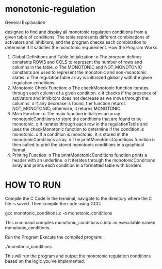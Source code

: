 # monotonic-regulation

General Explanation

designed to find and display all monotonic regulation conditions from a given table of conditions. The table represents different combinations of activators and inhibitors, and the program checks each combination to determine if it satisfies the monotonic requirement.
How the Program Works
1.	Global Definitions and Table Initialization:
o	The program defines constants ROWS and COLS to represent the number of rows and columns in the table.
o	The MONOTONIC and NOT_MONOTONIC constants are used to represent the monotonic and non-monotonic states.
o	The regulationTable array is initialized globally with the given regulation conditions.
2.	Monotonic Check Function:
o	The checkMonotonic function iterates through each column of a given condition.
o	It checks if the presence of activators and inhibitors does not decrease as we move through the columns.
o	If any decrease is found, the function returns NOT_MONOTONIC; otherwise, it returns MONOTONIC.
3.	Main Function:
o	The main function initializes an array monotonicConditions to store the conditions that are found to be monotonic.
o	It iterates through each row in the regulationTable and uses the checkMonotonic function to determine if the condition is monotonic.
o	If a condition is monotonic, it is stored in the monotonicConditions array.
o	The printMonotonicConditions function is then called to print the stored monotonic conditions in a graphical format.
4.	Printing Function:
o	The printMonotonicConditions function prints a header with an underline.
o	It iterates through the monotonicConditions array and prints each condition in a formatted table with borders.


# HOW TO RUN
Compile the C Code
In the terminal, navigate to the directory where the C file is saved. Then compile the code using GCC:

gcc monotonic_conditions.c -o monotonic_conditions

This command compiles monotonic_conditions.c into an executable named monotonic_conditions.

Run the Program
Execute the compiled program:

./monotonic_conditions

This will run the program and output the monotonic regulation conditions based on the logic you've implemented.

